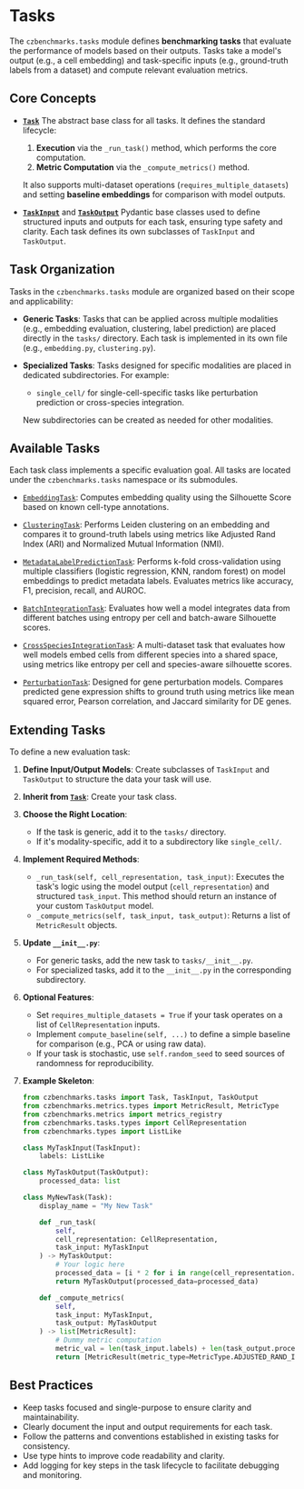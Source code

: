 # Tasks 

The `czbenchmarks.tasks` module defines **benchmarking tasks** that evaluate the performance of models based on their outputs. Tasks take a model's output (e.g., a cell embedding) and task-specific inputs (e.g., ground-truth labels from a dataset) and compute relevant evaluation metrics.

## Core Concepts

- **[`Task`](../autoapi/czbenchmarks/tasks/task/index)** The abstract base class for all tasks. It defines the standard lifecycle:
    
    1. **Execution** via the `_run_task()` method, which performs the core computation.
    2. **Metric Computation** via the `_compute_metrics()` method.
        
    It also supports multi-dataset operations (`requires_multiple_datasets`) and setting **baseline embeddings** for comparison with model outputs.
    
- **[`TaskInput`](../autoapi/czbenchmarks/tasks/task/index)** and **[`TaskOutput`](../autoapi/czbenchmarks/tasks/task/index)** Pydantic base classes used to define structured inputs and outputs for each task, ensuring type safety and clarity. Each task defines its own subclasses of `TaskInput` and `TaskOutput`.


## Task Organization

Tasks in the `czbenchmarks.tasks` module are organized based on their scope and applicability:

- **Generic Tasks**: Tasks that can be applied across multiple modalities (e.g., embedding evaluation, clustering, label prediction) are placed directly in the `tasks/` directory. Each task is implemented in its own file (e.g., `embedding.py`, `clustering.py`).
    
- **Specialized Tasks**: Tasks designed for specific modalities are placed in dedicated subdirectories. For example:
    
    - `single_cell/` for single-cell-specific tasks like perturbation prediction or cross-species integration.
        
    New subdirectories can be created as needed for other modalities.
    

## Available Tasks

Each task class implements a specific evaluation goal. All tasks are located under the `czbenchmarks.tasks` namespace or its submodules.

- [`EmbeddingTask`](../autoapi/czbenchmarks/tasks/embedding/index): Computes embedding quality using the Silhouette Score based on known cell-type annotations.
    
- [`ClusteringTask`](../autoapi/czbenchmarks/tasks/clustering/index): Performs Leiden clustering on an embedding and compares it to ground-truth labels using metrics like Adjusted Rand Index (ARI) and Normalized Mutual Information (NMI).
    
- [`MetadataLabelPredictionTask`](../autoapi/czbenchmarks/tasks/label_prediction/index): Performs k-fold cross-validation using multiple classifiers (logistic regression, KNN, random forest) on model embeddings to predict metadata labels. Evaluates metrics like accuracy, F1, precision, recall, and AUROC.
    
- [`BatchIntegrationTask`](../autoapi/czbenchmarks/tasks/integration/index): Evaluates how well a model integrates data from different batches using entropy per cell and batch-aware Silhouette scores.
    
- [`CrossSpeciesIntegrationTask`](../autoapi/czbenchmarks/tasks/single_cell/cross_species/index): A multi-dataset task that evaluates how well models embed cells from different species into a shared space, using metrics like entropy per cell and species-aware silhouette scores.
    
- [`PerturbationTask`](../autoapi/czbenchmarks/tasks/single_cell/perturbation/index): Designed for gene perturbation models. Compares predicted gene expression shifts to ground truth using metrics like mean squared error, Pearson correlation, and Jaccard similarity for DE genes.
    

## Extending Tasks

To define a new evaluation task:

1. **Define Input/Output Models**: Create subclasses of `TaskInput` and `TaskOutput` to structure the data your task will use.
    
2. **Inherit from [`Task`](../autoapi/czbenchmarks/tasks/task/index)**: Create your task class.
    
3. **Choose the Right Location**:
    
    - If the task is generic, add it to the `tasks/` directory.
    - If it's modality-specific, add it to a subdirectory like `single_cell/`.
        
4. **Implement Required Methods**:
    
    - `_run_task(self, cell_representation, task_input)`: Executes the task's logic using the model output (`cell_representation`) and structured `task_input`. This method should return an instance of your custom `TaskOutput` model.
    - `_compute_metrics(self, task_input, task_output)`: Returns a list of `MetricResult` objects.
        
5. **Update `__init__.py`**:
    
    - For generic tasks, add the new task to `tasks/__init__.py`.
    - For specialized tasks, add it to the `__init__.py` in the corresponding subdirectory.
        
6. **Optional Features**:
    
    - Set `requires_multiple_datasets = True` if your task operates on a list of `CellRepresentation` inputs.
    - Implement `compute_baseline(self, ...)` to define a simple baseline for comparison (e.g., PCA or using raw data).
    - If your task is stochastic, use `self.random_seed` to seed sources of randomness for reproducibility.
        
7. **Example Skeleton**:
    
    ```python
    from czbenchmarks.tasks import Task, TaskInput, TaskOutput
    from czbenchmarks.metrics.types import MetricResult, MetricType
    from czbenchmarks.metrics import metrics_registry
    from czbenchmarks.tasks.types import CellRepresentation
    from czbenchmarks.types import ListLike
    
    class MyTaskInput(TaskInput):
        labels: ListLike
    
    class MyTaskOutput(TaskOutput):
        processed_data: list
    
    class MyNewTask(Task):
        display_name = "My New Task"
    
        def _run_task(
            self,
            cell_representation: CellRepresentation,
            task_input: MyTaskInput
        ) -> MyTaskOutput:
            # Your logic here
            processed_data = [i * 2 for i in range(cell_representation.shape[0])]
            return MyTaskOutput(processed_data=processed_data)
    
        def _compute_metrics(
            self,
            task_input: MyTaskInput,
            task_output: MyTaskOutput
        ) -> list[MetricResult]:
            # Dummy metric computation
            metric_val = len(task_input.labels) + len(task_output.processed_data)
            return [MetricResult(metric_type=MetricType.ADJUSTED_RAND_INDEX, value=float(metric_val))]
    ```
    

## Best Practices  

- Keep tasks focused and single-purpose to ensure clarity and maintainability.
- Clearly document the input and output requirements for each task.
- Follow the patterns and conventions established in existing tasks for consistency.
- Use type hints to improve code readability and clarity.
- Add logging for key steps in the task lifecycle to facilitate debugging and monitoring.
